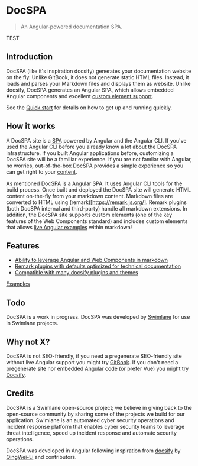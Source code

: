 # DocSPA

> An Angular-powered documentation SPA.

TEST
## Introduction

DocSPA (like it's inspiration docsify) generates your documentation website on the fly. Unlike GitBook, it does not generate static HTML files. Instead, it loads and parses your Markdown files and displays them as website. Unlike docsify, DocSPA generates an Angular SPA, which allows embedded Angular components and excellent [custom element support](https://custom-elements-everywhere.com/#angular).

See the [Quick start](https://swimlane.github.io/DocSPA/quickstart) for details on how to get up and running quickly.

## How it works

A DocSPA site is a <abbr title="Single Page Application">SPA</abbr> powered by Angular and the Angular CLI.  If you've used the Angular CLI before you already know a lot about the DocSPA infrastructure.  If you built Angular applications before, customizing a DocSPA site will be a familiar experience.  If you are not familar with Angular, no worries, out-of-the-box DocSPA provides a simple experience so you can get right to your [content](https://swimlane.github.io/DocSPA/content).

As mentioned DocSPA is a Angular SPA.  It uses Angular CLI tools for the build process.  Once built and deployed the DocSPA site will generate HTML content on-the-fly from your markdown content.  Markdown files are converted to HTML using (remark)[https://remark.js.org/].  Remark plugins (both DocSPA internal and third-party) handle all markdown extensions.  In addition, the DocSPA site supports custom elements (one of the key features of the Web Components standard) and includes custom elements that allows [live Angular examples](https://swimlane.github.io/DocSPA/features#runtime-content) within markdown!

## Features

- [Ability to leverage Angular and Web Components in markdown](https://swimlane.github.io/DocSPA/features#custom-elements)
- [Remark plugins with defaults optimized for technical documentation](https://swimlane.github.io/DocSPA/features#markdown-extensions)
- [Compatible with many docsify plugins and themes](https://swimlane.github.io/DocSPA/features#docsify-plugins)

[Examples](https://swimlane.github.io/DocSPA/features)

## Todo

DocSPA is a work in progress.  DocSPA was developed by [Swimlane](http://swimlane.com/) for use in Swimlane projects.

## Why not X?

DocSPA is not SEO-friendly, if you need a pregenerate SEO-friendly site without live Angular support you might try [GitBook](https://www.gitbook.com/).  If you don't need a pregenerate site nor embedded Angular code (or prefer Vue) you might try [Docsify](https://docsify.js.org/#/).

## Credits

DocSPA is a Swimlane open-source project; we believe in giving back to the open-source community by sharing some of the projects we build for our application. Swimlane is an automated cyber security operations and incident response platform that enables cyber security teams to leverage threat intelligence, speed up incident response and automate security operations.

DocSPA was developed in Angular following inspiration from [docsify](https://docsify.js.org/) by [QingWei-Li](https://github.com/QingWei-Li) and contributors.

